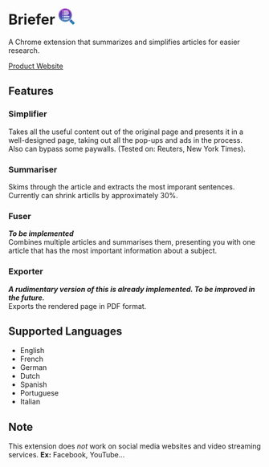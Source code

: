 # Briefer <img src="./assets/logo.png" alt="Kitten" title="A cute kitten" width="32" height="32" /> 
A Chrome extension that summarizes and simplifies articles for easier research.

[Product Website](https://briefer.netlify.app/)

## Features
### Simplifier
Takes all the useful content out of the original page and presents it in a well-designed page, taking out all the pop-ups and ads in the process.  
Also can bypass some paywalls. (Tested on: Reuters, New York Times).

### Summariser
Skims through the article and extracts the most imporant sentences.  
Currently can shrink articlls by approximately 30%.

### Fuser
***To be implemented***  
Combines multiple articles and summarises them, presenting you with one article that has the most important information about a subject.

### Exporter
***A rudimentary version of this is already implemented. To be improved in the future.***  
Exports the rendered page in PDF format.


## Supported Languages
- English
- French
- German
- Dutch
- Spanish
- Portuguese
- Italian

## Note
This extension does *not* work on social media websites and video streaming services.
**Ex:** Facebook, YouTube...